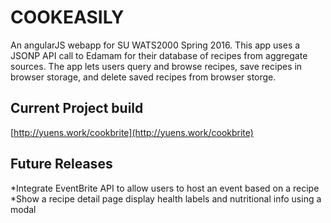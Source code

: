 # COOKEASILY

An angularJS webapp for SU WATS2000 Spring 2016.  This app uses a JSONP API call to Edamam for their database of recipes from aggregate sources.  The app lets users query and browse recipes, save recipes in browser storage, and delete saved recipes from browser storge.  

## Current Project build
[http://yuens.work/cookbrite](http://yuens.work/cookbrite)

## Future Releases
*Integrate EventBrite API to allow users to host an event based on a recipe
*Show a recipe detail page display health labels and nutritional info using a modal

